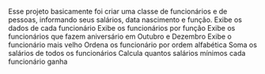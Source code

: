 Esse projeto basicamente foi criar uma classe de funcionários e de pessoas, informando seus salários, data nascimento e função.
Exibe os dados de cada funcionário
Exibe os funcionários por função
Exibe os funcionários que fazem aniversário em Outubro e Dezembro
Exibe o funcionário mais velho
Ordena os funcionário por ordem alfabética
Soma os salários de todos os funcionários
Calcula quantos salários mínimos cada funcionário ganha
